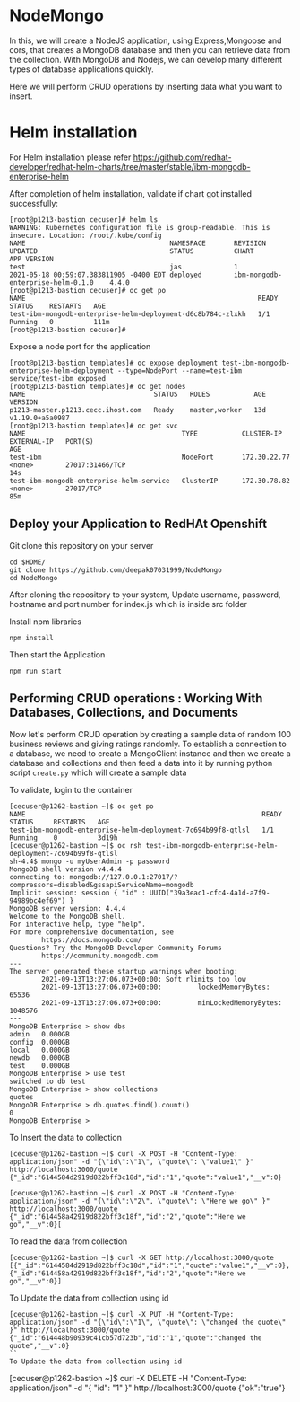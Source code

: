 # NodeMongo
In this, we will create a NodeJS application, using Express,Mongoose and cors, that creates a MongoDB database and then you can retrieve data from the collection.
With MongoDB and Nodejs, we can develop many different types of database applications quickly. 

Here we will perform CRUD operations by inserting data what you want to insert.

# Helm installation

For Helm installation please refer https://github.com/redhat-developer/redhat-helm-charts/tree/master/stable/ibm-mongodb-enterprise-helm

After completion of helm installation, validate if chart got installed successfully:

```
[root@p1213-bastion cecuser]# helm ls
WARNING: Kubernetes configuration file is group-readable. This is insecure. Location: /root/.kube/config
NAME                                    NAMESPACE       REVISION        UPDATED                                 STATUS          CHART                                APP VERSION
test                                    jas             1               2021-05-18 00:59:07.383811905 -0400 EDT deployed        ibm-mongodb-enterprise-helm-0.1.0    4.4.0
[root@p1213-bastion cecuser]# oc get po
NAME                                                          READY   STATUS    RESTARTS   AGE
test-ibm-mongodb-enterprise-helm-deployment-d6c8b784c-zlxkh   1/1     Running   0          111m
[root@p1213-bastion cecuser]#

```

Expose a node port for the application
```
[root@p1213-bastion templates]# oc expose deployment test-ibm-mongodb-enterprise-helm-deployment --type=NodePort --name=test-ibm
service/test-ibm exposed
[root@p1213-bastion templates]# oc get nodes
NAME                                STATUS   ROLES           AGE   VERSION
p1213-master.p1213.cecc.ihost.com   Ready    master,worker   13d   v1.19.0+a5a0987
[root@p1213-bastion templates]# oc get svc
NAME                                       TYPE           CLUSTER-IP       EXTERNAL-IP   PORT(S)                                                                                                     AGE
test-ibm                                   NodePort       172.30.22.77     <none>        27017:31466/TCP                                                                                             14s
test-ibm-mongodb-enterprise-helm-service   ClusterIP      172.30.78.82     <none>        27017/TCP                                                                                                   85m
```


## Deploy your Application to RedHAt Openshift

Git clone this repository on your server 

```
cd $HOME/
git clone https://github.com/deepak07031999/NodeMongo
cd NodeMongo
```
After cloning the repository to your system, Update username, password, hostname and port number for index.js which is inside src folder

Install npm libraries

```
npm install
```

Then start the Application

```
npm run start
```

## Performing CRUD operations : Working With Databases, Collections, and Documents

Now let's perform CRUD operation by creating a sample data of random 100 business reviews and giving ratings randomly.
To establish a connection to a database, we need to create a MongoClient instance and then we create a database and collections and then feed a data into it by running python script `create.py` which will create a sample data

To validate, login to the container
```
[cecuser@p1262-bastion ~]$ oc get po
NAME                                                           READY   STATUS     RESTARTS   AGE
test-ibm-mongodb-enterprise-helm-deployment-7c694b99f8-qtlsl   1/1     Running    0          3d19h
[cecuser@p1262-bastion ~]$ oc rsh test-ibm-mongodb-enterprise-helm-deployment-7c694b99f8-qtlsl
sh-4.4$ mongo -u myUserAdmin -p password
MongoDB shell version v4.4.4
connecting to: mongodb://127.0.0.1:27017/?compressors=disabled&gssapiServiceName=mongodb
Implicit session: session { "id" : UUID("39a3eac1-cfc4-4a1d-a7f9-94989bc4ef69") }
MongoDB server version: 4.4.4
Welcome to the MongoDB shell.
For interactive help, type "help".
For more comprehensive documentation, see
        https://docs.mongodb.com/
Questions? Try the MongoDB Developer Community Forums
        https://community.mongodb.com
---
The server generated these startup warnings when booting:
        2021-09-13T13:27:06.073+00:00: Soft rlimits too low
        2021-09-13T13:27:06.073+00:00:         lockedMemoryBytes: 65536
        2021-09-13T13:27:06.073+00:00:         minLockedMemoryBytes: 1048576
---
MongoDB Enterprise > show dbs
admin   0.000GB
config  0.000GB
local   0.000GB
newdb   0.000GB
test    0.000GB
MongoDB Enterprise > use test
switched to db test
MongoDB Enterprise > show collections
quotes
MongoDB Enterprise > db.quotes.find().count()
0
MongoDB Enterprise >
```

To Insert the data to collection 
```
[cecuser@p1262-bastion ~]$ curl -X POST -H "Content-Type: application/json" -d "{\"id\":\"1\", \"quote\": \"value1\" }" http://localhost:3000/quote
{"_id":"6144584d2919d822bff3c18d","id":"1","quote":"value1","__v":0}

```
```
[cecuser@p1262-bastion ~]$ curl -X POST -H "Content-Type: application/json" -d "{\"id\":\"2\", \"quote\": \"Here we go\" }" http://localhost:3000/quote
{"_id":"614458a42919d822bff3c18f","id":"2","quote":"Here we go","__v":0}[

```

To read the data from collection

```
[cecuser@p1262-bastion ~]$ curl -X GET http://localhost:3000/quote
[{"_id":"6144584d2919d822bff3c18d","id":"1","quote":"value1","__v":0},{"_id":"614458a42919d822bff3c18f","id":"2","quote":"Here we go","__v":0}]

```
To Update the data from collection using id
```
[cecuser@p1262-bastion ~]$ curl -X PUT -H "Content-Type: application/json" -d "{\"id\":\"1\", \"quote\": \"changed the quote\" }" http://localhost:3000/quote
{"_id":"614448b90939c41cb57d723b","id":"1","quote":"changed the quote","__v":0}
``
To Update the data from collection using id
```
[cecuser@p1262-bastion ~]$ curl -X DELETE -H "Content-Type: application/json" -d "{ \"id\": \"1\" }" http://localhost:3000/quote
{"ok":"true"}

```



